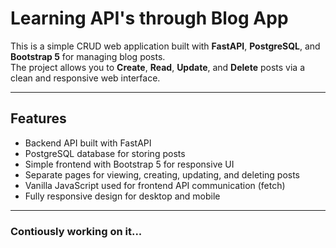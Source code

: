 # Learning API's through Blog App

This is a simple CRUD web application built with **FastAPI**, **PostgreSQL**, and **Bootstrap 5** for managing blog posts.  
The project allows you to **Create**, **Read**, **Update**, and **Delete** posts via a clean and responsive web interface.

---

## Features

- Backend API built with FastAPI
- PostgreSQL database for storing posts
- Simple frontend with Bootstrap 5 for responsive UI
- Separate pages for viewing, creating, updating, and deleting posts
- Vanilla JavaScript used for frontend API communication (fetch)
- Fully responsive design for desktop and mobile

---

### Contiously working on it...
